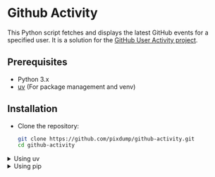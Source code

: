 # Github Activity
This Python script fetches and displays the latest GitHub events for a specified user. It is a solution for the [GitHub User Activity project](https://roadmap.sh/projects/github-user-activity).

## Prerequisites
- Python 3.x
- [uv](https://github.com/astral-sh/uv) (For package management and venv)

## Installation
- Clone the repository:
    ```bash
    git clone https://github.com/pixdump/github-activity.git
    cd github-activity
    ```
<details> <summary>Using uv</summary>

- To install requirements

    ```bash
    uv sync
    ```
- To Run the Script

    ```bash
    uv run python gh-activivty.py <username>
    ```
</details>

<details> <summary>Using pip</summary>


- Create a virtual environment:
    ```bash
    python3 -m venv .venv
    source .venv/bin/activate
    ```
- Install dependencies:
    ```bash
    pip install -r requirements.txt
    ```

- Usage: Run the script with the desired GitHub username:
    ```bash
    python3 gh-activity.py <username>
    ```

</details>


